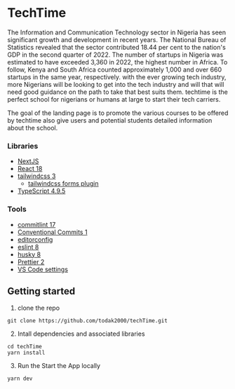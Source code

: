 # TechTime

The Information and Communication Technology sector in Nigeria has seen significant growth and development in recent years. The National Bureau of Statistics revealed that the sector contributed 18.44 per cent to the nation's GDP in the second quarter of 2022. The number of startups in Nigeria was estimated to have exceeded 3,360 in 2022, the highest number in Africa. To follow, Kenya and South Africa counted approximately 1,000 and over 660 startups in the same year, respectively.
with the ever growing tech industry, more Nigerians will be looking to get into the tech industry and will that will need good guidance on the path to take that best suits them. techtime is the perfect school for nigerians or humans at large to start their tech carriers.

The goal of the landing page is to promote the various courses to be offered by techtime also give users and potential students detailed information about the school.

### Libraries

- [NextJS](https://nextjs.org/)
- [React 18](https://reactjs.org/)
- [tailwindcss 3](https://tailwindcss.com/)
  - [tailwindcss forms plugin](https://tailwindcss-forms.vercel.app/)
- [TypeScript 4.9.5](https://www.typescriptlang.org/)

### Tools

- [commitlint 17](https://commitlint.js.org)
- [Conventional Commits 1](https://www.conventionalcommits.org)
- [editorconfig](https://editorconfig.org/)
- [eslint 8](https://eslint.org/)
- [husky 8](https://typicode.github.io/husky/#/)
- [Prettier 2](https://prettier.io/)
- [VS Code settings](https://code.visualstudio.com/)

## Getting started

1. clone the repo

```
git clone https://github.com/todak2000/techTime.git
```

2. Intall dependencies and associated libraries

```
cd techTime
yarn install
```

3. Run the Start the App locally

```
yarn dev
```

<!-- ## Instructions

1. Upon cloning, always create a new branch with the feature/bug name.
2. Create an issue and assign to yourself
3. Make sure to test before push to the repo
4. Write all reuseable components in the `components` folder
5. Write all main/major screens/pages in the `pages` folder
6. Make sure to run `yarn lint:fix` and `yarn format` to ensure code standard comformity
7. Push and create a PR into the `develop` branch -->
